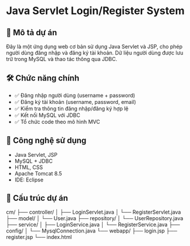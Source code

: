 # Java Servlet Login/Register System

## 📌 Mô tả dự án
Đây là một ứng dụng web cơ bản sử dụng Java Servlet và JSP, cho phép người dùng đăng nhập và đăng ký tài khoản. Dữ liệu người dùng được lưu trữ trong MySQL và thao tác thông qua JDBC.

## 🛠️ Chức năng chính
- ✅ Đăng nhập người dùng (username + password)
- ✅ Đăng ký tài khoản (username, password, email)
- ✅ Kiểm tra thông tin đăng nhập/đăng ký hợp lệ
- ✅ Kết nối MySQL với JDBC
- ✅ Tổ chức code theo mô hình MVC

## 🧪 Công nghệ sử dụng
- Java Servlet, JSP
- MySQL + JDBC
- HTML, CSS
- Apache Tomcat 8.5
- IDE: Eclipse

## 📂 Cấu trúc dự án
cm/
├── controller/
│ ├── LoginServlet.java
│ └── RegisterServlet.java
├── model/
│ └── User.java
├── repository/
│ └── UserRepository.java
├── service/
│ ├── LoginService.java
│ └── RegisterService.java
├── config/
│ └── MysqlConnection.java
└── webapp/
├── login.jsp
├── register.jsp
└── index.html
